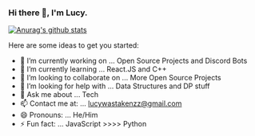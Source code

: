 ### Hi there 👋, I'm Lucy.

[![Anurag's github stats](https://github-readme-stats.vercel.app/api?username=LucyCoderr)](https://github.com/anuraghazra/github-readme-stats)

Here are some ideas to get you started:

- 🔭 I’m currently working on ... Open Source Projects and Discord Bots
- 🌱 I’m currently learning ... React.JS and C++
- 👯 I’m looking to collaborate on ... More Open Source Projects
- 🤔 I’m looking for help with ... Data Structures and DP stuff
- 💬 Ask me about ... Tech
- 📫 Contact me at: ... lucywastakenzz@gmail.com 
- 😄 Pronouns: ... He/Him
- ⚡ Fun fact: ... JavaScript >>>> Python
